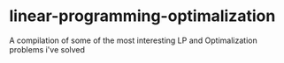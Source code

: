 # linear-programming-optimalization
A compilation of some of the most interesting LP and Optimalization problems i've solved
